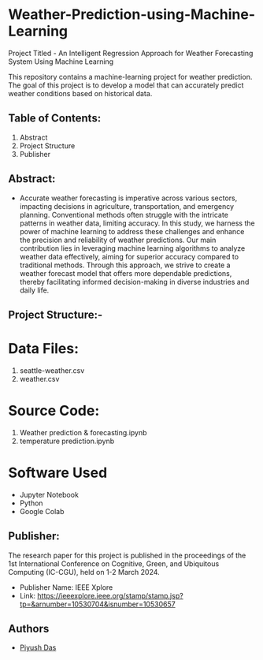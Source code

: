 # Weather-Prediction-using-Machine-Learning
Project Titled - An Intelligent Regression Approach for Weather Forecasting System Using Machine Learning

This repository contains a machine-learning project for weather prediction. The goal of this project is to develop a model that can accurately predict weather conditions based on historical data.

## Table of Contents:
1. Abstract
2. Project Structure
3. Publisher

## Abstract: 
 - Accurate weather forecasting is imperative across various sectors, impacting decisions in agriculture, transportation, and emergency planning. Conventional methods often struggle with the intricate patterns in weather data, limiting accuracy. In this study, we harness the power of machine learning to address these challenges and enhance the precision and reliability of weather predictions. Our main contribution lies in leveraging machine learning algorithms to analyze weather data effectively, aiming for superior accuracy compared to traditional methods. Through this approach, we strive to create a weather forecast model that offers more dependable predictions, thereby facilitating informed decision-making in diverse industries and daily life.

## Project Structure:-
# Data Files:
1. seattle-weather.csv
2. weather.csv

# Source Code:
1. Weather prediction & forecasting.ipynb
2. temperature prediction.ipynb

# Software Used
- Jupyter Notebook
- Python
- Google Colab

## Publisher:
The research paper for this project is published in the proceedings of the 1st International Conference on Cognitive, Green, and Ubiquitous Computing (IC-CGU), held on 1-2 March 2024.
 - Publisher Name: IEEE Xplore
 - Link: https://ieeexplore.ieee.org/stamp/stamp.jsp?tp=&arnumber=10530704&isnumber=10530657

## Authors
- [Piyush Das](www.linkedin.com/in/piyush-das-ab2241201)
